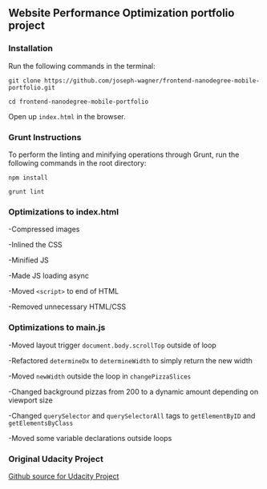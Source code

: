 ## Website Performance Optimization portfolio project

### Installation

Run the following commands in the terminal:

`git clone https://github.com/joseph-wagner/frontend-nanodegree-mobile-portfolio.git`

`cd frontend-nanodegree-mobile-portfolio`

Open up `index.html` in the browser.

### Grunt Instructions

To perform the linting and minifying operations through Grunt, run the following commands in the root directory:

`npm install`

`grunt lint`

### Optimizations to index.html

-Compressed images

-Inlined the CSS

-Minified JS

-Made JS loading async

-Moved `<script>` to end of HTML

-Removed unnecessary HTML/CSS

### Optimizations to main.js

-Moved layout trigger `document.body.scrollTop` outside of loop

-Refactored `determineDx` to `determineWidth` to simply return the new width

-Moved `newWidth` outside the loop in `changePizzaSlices`

-Changed background pizzas from 200 to a dynamic amount depending on viewport size

-Changed `querySelector` and `querySelectorAll` tags to `getElementByID` and `getElementsByClass`

-Moved some variable declarations outside loops

### Original Udacity Project
[Github source for Udacity Project](https://github.com/udacity/frontend-nanodegree-mobile-portfolio)